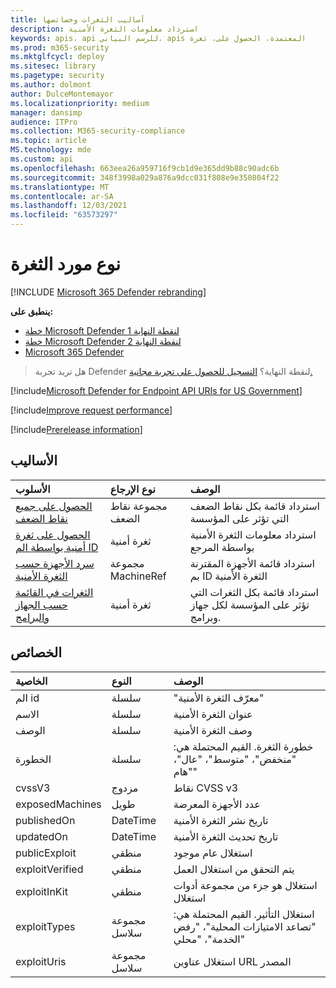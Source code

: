 ```yaml
---
title: أساليب الثغرات وخصائصها
description: استرداد معلومات الثغرة الأمنية
keywords: apis، api للرسم البياني، apis المعتمدة، الحصول على، ثغرة
ms.prod: m365-security
ms.mktglfcycl: deploy
ms.sitesec: library
ms.pagetype: security
ms.author: dolmont
author: DulceMontemayor
ms.localizationpriority: medium
manager: dansimp
audience: ITPro
ms.collection: M365-security-compliance
ms.topic: article
MS.technology: mde
ms.custom: api
ms.openlocfilehash: 663eea26a959716f9cb1d9e365dd9b88c90adc6b
ms.sourcegitcommit: 348f3998a029a876a9dcc031f808e9e350804f22
ms.translationtype: MT
ms.contentlocale: ar-SA
ms.lasthandoff: 12/03/2021
ms.locfileid: "63573297"
---
```

# <a name="vulnerability-resource-type"></a>نوع مورد الثغرة

[!INCLUDE [Microsoft 365 Defender rebranding](../../includes/microsoft-defender.md)]


**ينطبق على:**
- [خطة Microsoft Defender لنقطة النهاية 1](https://go.microsoft.com/fwlink/?linkid=2154037)
- [خطة Microsoft Defender لنقطة النهاية 2](https://go.microsoft.com/fwlink/?linkid=2154037)
- [Microsoft 365 Defender](https://go.microsoft.com/fwlink/?linkid=2118804)

> هل تريد تجربة Defender لنقطة النهاية؟ [التسجيل للحصول على تجربة مجانية.](https://signup.microsoft.com/create-account/signup?products=7f379fee-c4f9-4278-b0a1-e4c8c2fcdf7e&ru=https://aka.ms/MDEp2OpenTrial?ocid=docs-wdatp-pullalerts-abovefoldlink)

[!include[Microsoft Defender for Endpoint API URIs for US Government](../../includes/microsoft-defender-api-usgov.md)]

[!include[Improve request performance](../../includes/improve-request-performance.md)]

[!include[Prerelease information](../../includes/prerelease.md)]

## <a name="methods"></a>الأساليب

الأسلوب|نوع الإرجاع|الوصف
:---|:---|:---
[الحصول على جميع نقاط الضعف](get-all-vulnerabilities.md)|مجموعة نقاط الضعف|استرداد قائمة بكل نقاط الضعف التي تؤثر على المؤسسة
[الحصول على ثغرة أمنية بواسطة الم ID](get-vulnerability-by-id.md)|ثغرة أمنية|استرداد معلومات الثغرة الأمنية بواسطة المرجع
[سرد الأجهزة حسب الثغرة الأمنية](get-machines-by-vulnerability.md)|مجموعة MachineRef|استرداد قائمة الأجهزة المقترنة بم ID الثغرة الأمنية
[الثغرات في القائمة حسب الجهاز والبرامج](get-all-vulnerabilities-by-machines.md)|ثغرة أمنية|استرداد قائمة بكل الثغرات التي تؤثر على المؤسسة لكل جهاز وبرامج.

## <a name="properties"></a>الخصائص

الخاصية|النوع|الوصف
:---|:---|:---
الم id|سلسلة|"معرّف الثغرة الأمنية"
الاسم|سلسلة|عنوان الثغرة الأمنية
الوصف|سلسلة|وصف الثغرة الأمنية
الخطورة|سلسلة|خطورة الثغرة. القيم المحتملة هي: "منخفض"، "متوسط"، "عال"، "هام"
cvssV3|مزدوج|نقاط CVSS v3
exposedMachines|طويل|عدد الأجهزة المعرضة
publishedOn|DateTime|تاريخ نشر الثغرة الأمنية
updatedOn|DateTime|تاريخ تحديث الثغرة الأمنية
publicExploit|منطقي|استغلال عام موجود
exploitVerified|منطقي|يتم التحقق من استغلال العمل
exploitInKit|منطقي|استغلال هو جزء من مجموعة أدوات استغلال
exploitTypes|مجموعة سلاسل|استغلال التأثير. القيم المحتملة هي: "تصاعد الامتيازات المحلية"، "رفض الخدمة"، "محلي"
exploitUris|مجموعة سلاسل|استغلال عناوين URL المصدر
